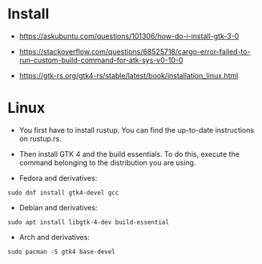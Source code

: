 # Install

- https://askubuntu.com/questions/101306/how-do-i-install-gtk-3-0

- https://stackoverflow.com/questions/68525718/cargo-error-failed-to-run-custom-build-command-for-atk-sys-v0-10-0


- https://gtk-rs.org/gtk4-rs/stable/latest/book/installation_linux.html


# Linux

- You first have to install rustup. You can find the up-to-date instructions on rustup.rs.

- Then install GTK 4 and the build essentials. To do this, execute the command belonging to the distribution you are using.

- Fedora and derivatives:

```
sudo dnf install gtk4-devel gcc
```

- Debian and derivatives:

```
sudo apt install libgtk-4-dev build-essential
```

- Arch and derivatives:

```
sudo pacman -S gtk4 base-devel
```
